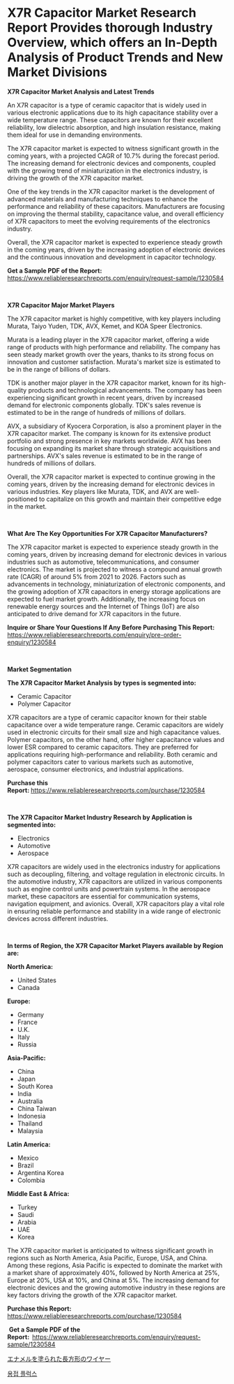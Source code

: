 <p><h1>X7R Capacitor Market Research Report Provides thorough Industry Overview, which offers an In-Depth Analysis of Product Trends and New Market Divisions</h1></p><p><strong>X7R Capacitor Market Analysis and Latest Trends</strong></p>
<p><p>An X7R capacitor is a type of ceramic capacitor that is widely used in various electronic applications due to its high capacitance stability over a wide temperature range. These capacitors are known for their excellent reliability, low dielectric absorption, and high insulation resistance, making them ideal for use in demanding environments.</p><p>The X7R capacitor market is expected to witness significant growth in the coming years, with a projected CAGR of 10.7% during the forecast period. The increasing demand for electronic devices and components, coupled with the growing trend of miniaturization in the electronics industry, is driving the growth of the X7R capacitor market.</p><p>One of the key trends in the X7R capacitor market is the development of advanced materials and manufacturing techniques to enhance the performance and reliability of these capacitors. Manufacturers are focusing on improving the thermal stability, capacitance value, and overall efficiency of X7R capacitors to meet the evolving requirements of the electronics industry.</p><p>Overall, the X7R capacitor market is expected to experience steady growth in the coming years, driven by the increasing adoption of electronic devices and the continuous innovation and development in capacitor technology.</p></p>
<p><strong>Get a Sample PDF of the Report:&nbsp;</strong> <a href="https://www.reliableresearchreports.com/enquiry/request-sample/1230584">https://www.reliableresearchreports.com/enquiry/request-sample/1230584</a></p>
<p>&nbsp;</p>
<p><strong>X7R Capacitor Major Market Players</strong></p>
<p><p>The X7R capacitor market is highly competitive, with key players including Murata, Taiyo Yuden, TDK, AVX, Kemet, and KOA Speer Electronics. </p><p>Murata is a leading player in the X7R capacitor market, offering a wide range of products with high performance and reliability. The company has seen steady market growth over the years, thanks to its strong focus on innovation and customer satisfaction. Murata's market size is estimated to be in the range of billions of dollars.</p><p>TDK is another major player in the X7R capacitor market, known for its high-quality products and technological advancements. The company has been experiencing significant growth in recent years, driven by increased demand for electronic components globally. TDK's sales revenue is estimated to be in the range of hundreds of millions of dollars.</p><p>AVX, a subsidiary of Kyocera Corporation, is also a prominent player in the X7R capacitor market. The company is known for its extensive product portfolio and strong presence in key markets worldwide. AVX has been focusing on expanding its market share through strategic acquisitions and partnerships. AVX's sales revenue is estimated to be in the range of hundreds of millions of dollars.</p><p>Overall, the X7R capacitor market is expected to continue growing in the coming years, driven by the increasing demand for electronic devices in various industries. Key players like Murata, TDK, and AVX are well-positioned to capitalize on this growth and maintain their competitive edge in the market.</p></p>
<p>&nbsp;</p>
<p><strong>What Are The Key Opportunities For X7R Capacitor Manufacturers?</strong></p>
<p><p>The X7R capacitor market is expected to experience steady growth in the coming years, driven by increasing demand for electronic devices in various industries such as automotive, telecommunications, and consumer electronics. The market is projected to witness a compound annual growth rate (CAGR) of around 5% from 2021 to 2026. Factors such as advancements in technology, miniaturization of electronic components, and the growing adoption of X7R capacitors in energy storage applications are expected to fuel market growth. Additionally, the increasing focus on renewable energy sources and the Internet of Things (IoT) are also anticipated to drive demand for X7R capacitors in the future.</p></p>
<p><strong>Inquire or Share Your Questions If Any Before Purchasing This Report:</strong> <a href="https://www.reliableresearchreports.com/enquiry/pre-order-enquiry/1230584">https://www.reliableresearchreports.com/enquiry/pre-order-enquiry/1230584</a></p>
<p>&nbsp;</p>
<p><strong>Market Segmentation</strong></p>
<p><strong>The X7R Capacitor Market Analysis by types is segmented into:</strong></p>
<p><ul><li>Ceramic Capacitor</li><li>Polymer Capacitor</li></ul></p>
<p><p>X7R capacitors are a type of ceramic capacitor known for their stable capacitance over a wide temperature range. Ceramic capacitors are widely used in electronic circuits for their small size and high capacitance values. Polymer capacitors, on the other hand, offer higher capacitance values and lower ESR compared to ceramic capacitors. They are preferred for applications requiring high-performance and reliability. Both ceramic and polymer capacitors cater to various markets such as automotive, aerospace, consumer electronics, and industrial applications.</p></p>
<p><strong>Purchase this Report:&nbsp;</strong><a href="https://www.reliableresearchreports.com/purchase/1230584">https://www.reliableresearchreports.com/purchase/1230584</a></p>
<p>&nbsp;</p>
<p><strong>The X7R Capacitor Market Industry Research by Application is segmented into:</strong></p>
<p><ul><li>Electronics</li><li>Automotive</li><li>Aerospace</li></ul></p>
<p><p>X7R capacitors are widely used in the electronics industry for applications such as decoupling, filtering, and voltage regulation in electronic circuits. In the automotive industry, X7R capacitors are utilized in various components such as engine control units and powertrain systems. In the aerospace market, these capacitors are essential for communication systems, navigation equipment, and avionics. Overall, X7R capacitors play a vital role in ensuring reliable performance and stability in a wide range of electronic devices across different industries.</p></p>
<p>&nbsp;</p>
<p><strong>In terms of Region, the X7R Capacitor Market Players available by Region are:</strong></p>
<p>
    <p> <strong> North America: </strong>
        <ul>
            <li>United States</li>
            <li>Canada</li>
        </ul>
        </p> 
    <p> <strong> Europe: </strong>
        <ul>
            <li>Germany</li>
            <li>France</li>
            <li>U.K.</li>
            <li>Italy</li>
            <li>Russia</li>
        </ul>
        </p> 
    <p> <strong> Asia-Pacific: </strong>
        <ul>
            <li>China</li>
            <li>Japan</li>
            <li>South Korea</li>
            <li>India</li>
            <li>Australia</li>
            <li>China Taiwan</li>
            <li>Indonesia</li>
            <li>Thailand</li>
            <li>Malaysia</li>
        </ul>
        </p> 
    <p> <strong> Latin America: </strong>
        <ul>
            <li>Mexico</li>
            <li>Brazil</li>
            <li>Argentina Korea</li>
            <li>Colombia</li>
        </ul>
        </p> 
    <p> <strong> Middle East & Africa: </strong>
        <ul>
            <li>Turkey</li>
            <li>Saudi</li>
            <li>Arabia</li>
            <li>UAE</li>
            <li>Korea</li>
        </ul>
    </p>
    </p>
<p><p>The X7R capacitor market is anticipated to witness significant growth in regions such as North America, Asia Pacific, Europe, USA, and China. Among these regions, Asia Pacific is expected to dominate the market with a market share of approximately 40%, followed by North America at 25%, Europe at 20%, USA at 10%, and China at 5%. The increasing demand for electronic devices and the growing automotive industry in these regions are key factors driving the growth of the X7R capacitor market.</p></p>
<p><strong>Purchase this Report: </strong><a href="https://www.reliableresearchreports.com/purchase/1230584">https://www.reliableresearchreports.com/purchase/1230584</a></p>
<p>&nbsp;<strong>Get a Sample PDF of the Report:&nbsp;&nbsp;</strong><a href="https://www.reliableresearchreports.com/enquiry/request-sample/1230584">https://www.reliableresearchreports.com/enquiry/request-sample/1230584</a></p>
<p><strong></strong></p>
<p><p><a href="https://github.com/wkuactfdzwizk06/Market-Research-Report-List-1/blob/main/73546659839.md">エナメルを塗られた長方形のワイヤー</a></p><p><a href="https://github.com/akzkkws047661437/Market-Research-Report-List-1/blob/main/17282349199.md">용접 플럭스</a></p></p>